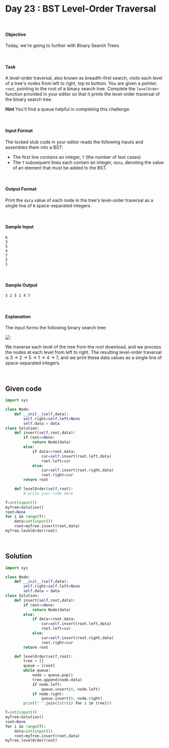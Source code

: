 # Day 23 : BST Level-Order Traversal
<br>

#### Objective

Today, we're going to further with Binary Search Trees.

<br>

#### Task

A level-order traversal, also known as breadth-first search, visits each level of a tree's nodes from left to right, top to bottom. You are given a pointer, `root`, pointing to the root of a binary search tree. Complete the `levelOrder` function provided in your editor so that it prints the level-order traversal of the binary search tree.

**Hint** You'll find a queue helpful in completing this challenge.

<br>

#### Input Format

The locked stub code in your editor reads the following inputs and assembles them into a BST:
- The first line contains an integer, `T` (the number of test cases)
- The `T` subsequent lines each contain an integer, `data`, denoting the value of an element that must be added to the BST.

<br>

#### Output Format

Print the `data` value of each node in the tree's level-order traversal as a single line of `N` space-separated integers.

<br>

#### Sample Input


```
6
3
5
4
7
2
1
```

<br>

#### Sample Output


```
3 2 5 1 4 7
```

<br>

#### Explanation


The input forms the following binary search tree:

![](https://s3.amazonaws.com/hr-challenge-images/17176/1461696188-8eddd12300-BST.png)

We traverse each level of the tree from the root download, and we process the nodes at each level from left to right. The resulting level-order traversal is 3 -> 2 -> 5 -> 1 -> 4 -> 7, and we print these data values as a single line of space-separated integers.


<br>

## Given code

```python
import sys

class Node:
    def __init__(self,data):
        self.right=self.left=None
        self.data = data
class Solution:
    def insert(self,root,data):
        if root==None:
            return Node(data)
        else:
            if data<=root.data:
                cur=self.insert(root.left,data)
                root.left=cur
            else:
                cur=self.insert(root.right,data)
                root.right=cur
        return root

    def levelOrder(self,root):
        # write your code here

T=int(input())
myTree=Solution()
root=None
for i in range(T):
    data=int(input())
    root=myTree.insert(root,data)
myTree.levelOrder(root)
```


<br>

## Solution


```python
import sys

class Node:
    def __init__(self,data):
        self.right=self.left=None
        self.data = data
class Solution:
    def insert(self,root,data):
        if root==None:
            return Node(data)
        else:
            if data<=root.data:
                cur=self.insert(root.left,data)
                root.left=cur
            else:
                cur=self.insert(root.right,data)
                root.right=cur
        return root

    def levelOrder(self,root):
        tree = []
        queue = [root]
        while queue:
            node = queue.pop()
            tree.append(node.data)
            if node.left:
                queue.insert(0, node.left)
            if node.right:
                queue.insert(0, node.right)
        print(" ".join([str(i) for i in tree]))

T=int(input())
myTree=Solution()
root=None
for i in range(T):
    data=int(input())
    root=myTree.insert(root,data)
myTree.levelOrder(root)
```
